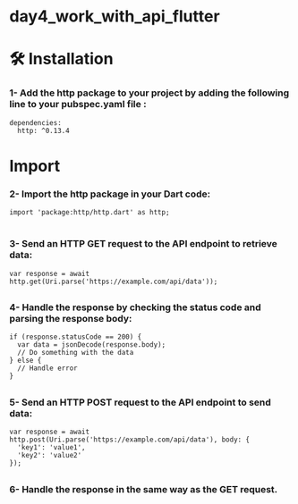 # day4_work_with_api_flutter

<h1> 🛠️ Installation </h1>
<h3>1- Add the http package to your project by adding the following line to your pubspec.yaml file :</h3>

```git-bash
dependencies:
  http: ^0.13.4

  ```
 <h1> Import </h1>
 <h3>2- Import the http package in your Dart code:</h3>

```git-bash
import 'package:http/http.dart' as http;
  ```

#  <h3>3- Send an HTTP GET request to the API endpoint to retrieve data:</h3>

```git-bash
var response = await http.get(Uri.parse('https://example.com/api/data'));
  ```

##  <h3>4- Handle the response by checking the status code and parsing the response body:</h3>

```git-bash
if (response.statusCode == 200) {
  var data = jsonDecode(response.body);
  // Do something with the data
} else {
  // Handle error
}
  ```

##  <h3>5- Send an HTTP POST request to the API endpoint to send data:</h3>

```git-bash
var response = await http.post(Uri.parse('https://example.com/api/data'), body: {
  'key1': 'value1',
  'key2': 'value2'
});
  ```
  
  ##  <h3>6- Handle the response in the same way as the GET request.</h3>





